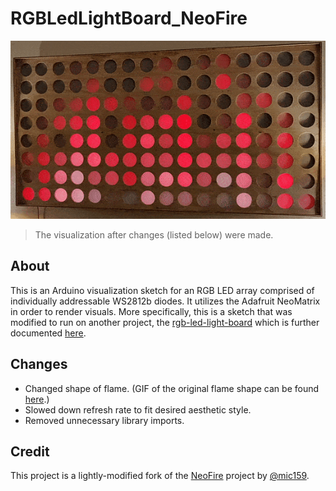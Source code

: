 # RGBLedLightBoard_NeoFire

![new_fire](new_fire.gif)
> The visualization after changes (listed below) were made.

## About
This is an Arduino visualization sketch for an RGB LED array comprised of individually addressable WS2812b diodes.  It utilizes the Adafruit NeoMatrix in order to render visuals.  More specifically, this is a sketch that was modified to run on another project, the [rgb-led-light-board](https://github.com/ckuzma/rgb-led-light-board) which is further documented [here](https://github.com/ckuzma/blog/blob/master/posts/2020/2020-03-30-rgb-wall-display-board-part-3.md).

## Changes

- Changed shape of flame. (GIF of the original flame shape can be found [here](old_fire.gif).)
- Slowed down refresh rate to fit desired aesthetic style.
- Removed unnecessary library imports.

## Credit

This project is a lightly-modified fork of the [NeoFire](https://github.com/mic159/NeoFire) project by [@mic159](https://github.com/mic159).
